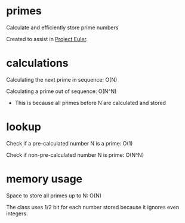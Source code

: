 primes
======

Calculate and efficiently store prime numbers

Created to assist in [Project Euler](http://projecteuler.net).

calculations
============

Calculating the next prime in sequence: O(N)

Calculating a prime out of sequence: O(N^N)
* This is because all primes before N are calculated and stored

lookup
======

Check if a pre-calculated number N is a prime: O(1)

Check if non-pre-calculated number N is prime: O(N^N)

memory usage
============

Space to store all primes up to N: O(N)

The class uses 1/2 bit for each number stored because it ignores even integers.

